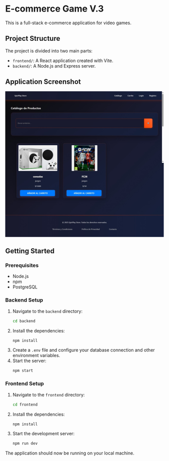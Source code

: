 # E-commerce Game V.3

This is a full-stack e-commerce application for video games.

## Project Structure

The project is divided into two main parts:

-   `frontend/`: A React application created with Vite.
-   `backend/`: A Node.js and Express server.

## Application Screenshot

![Application Screenshot](./frontend/public/Catalogo.jpeg)

## Getting Started

### Prerequisites

-   Node.js
-   npm
-   PostgreSQL

### Backend Setup

1.  Navigate to the `backend` directory:
    ```bash
    cd backend
    ```
2.  Install the dependencies:
    ```bash
    npm install
    ```
3.  Create a `.env` file and configure your database connection and other environment variables.
4.  Start the server:
    ```bash
    npm start
    ```

### Frontend Setup

1.  Navigate to the `frontend` directory:
    ```bash
    cd frontend
    ```
2.  Install the dependencies:
    ```bash
    npm install
    ```
3.  Start the development server:
    ```bash
    npm run dev
    ```

The application should now be running on your local machine.
